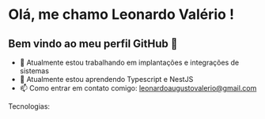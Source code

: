 # Olá, me chamo Leonardo Valério ! 
## Bem vindo ao meu perfil GitHub 👋

- 🔭 Atualmente estou trabalhando em implantações e integrações de sistemas
- 🌱 Atualmente estou aprendendo Typescript e NestJS
- 📫 Como entrar em contato comigo: leonardoaugustovalerio@gmail.com

Tecnologias:
<link rel="stylesheet" type='text/css' href="https://cdn.jsdelivr.net/gh/devicons/devicon@latest/devicon.min.css" /><link rel="stylesheet" type='text/css' href="https://cdn.jsdelivr.net/gh/devicons/devicon@latest/devicon.min.css" /><link rel="stylesheet" type='text/css' href="https://cdn.jsdelivr.net/gh/devicons/devicon@latest/devicon.min.css" /><link rel="stylesheet" type='text/css' href="https://cdn.jsdelivr.net/gh/devicons/devicon@latest/devicon.min.css" /><link rel="stylesheet" type='text/css' href="https://cdn.jsdelivr.net/gh/devicons/devicon@latest/devicon.min.css" /><link rel="stylesheet" type='text/css' href="https://cdn.jsdelivr.net/gh/devicons/devicon@latest/devicon.min.css" />
